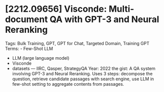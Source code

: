 # [2212.09656] Visconde: Multi-document QA with GPT-3 and Neural Reranking

Tags: Bulk Training, GPT, GPT for Chat, Targeted Domain, Training GPT
Terms: - Few-Shot LLM
- LLM (large language model)
- Visconde
- datasets — IIRC, Qasper, StrategyQA
Year: 2022
the gist: A QA system involving GPT-3 and Neural Reranking. Uses 3 steps: decompose the question, retrieve candidate passages with search engine, use LLM in few-shot setting to aggregate contents from passages.